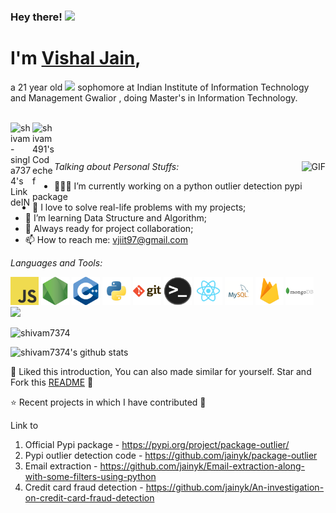 ### Hey there! <img src="https://user-images.githubusercontent.com/5679180/79618120-0daffb80-80be-11ea-819e-d2b0fa904d07.gif" width="27px">

# I'm [Vishal Jain](https://github.com/jainyk),

a 21 year old <img src="https://github.com/rajput2107/rajput2107/blob/master/Assets/Rocket.gif" height="18px"> sophomore at Indian Institute of Information Technology and Management Gwalior , doing Master's in Information Technology.

<br/>
<!-- <a href="https://twitter.com/shivam7374">
  <img align="left" alt="shivam7374 | Twitter" width="22px" src="https://cdn.jsdelivr.net/npm/simple-icons@v3/icons/twitter.svg" />
</a> -->
<a href="https://www.linkedin.com/in/vishal-jain-954011157/">
  <img align="left" alt="shivam-singla7374's LinkdeIN" width="35px" src="https://cdn.jsdelivr.net/npm/simple-icons@v3/icons/linkedin.svg" />
</a>
<!-- <a href="https://t.me/shivam7374">
  <img align="left" alt="shivam7374's Telegram" width="22px" src="https://cdn.jsdelivr.net/npm/simple-icons@v3/icons/telegram.svg" />
</a>-->
<!-- <a href="https://www.instagram.com/singla5453">
  <img align="left" alt="singla5453's Instagram" width="22px" src="https://cdn.jsdelivr.net/npm/simple-icons@v3/icons/instagram.svg" />
</a> -->
<!--<a href="https://www.facebook.com/shivam.singla.566">
  <img align="left" alt="singla5453's facebook" width="35px" src="https://cdn.jsdelivr.net/npm/simple-icons@v3/icons/facebook.svg" />
</a> -->
<!-- <a href="https://www.reddit.com/user/shivam7374">
  <img align="left" alt="shivam7374's Reddit" width="22px" src="https://cdn.jsdelivr.net/npm/simple-icons@v3/icons/reddit.svg" />
</a>
<a href="https://leetcode.com/shivam7374">
  <img align="left" alt="shivam7374's Leetcode" width="22px" src="https://cdn.jsdelivr.net/npm/simple-icons@v3/icons/leetcode.svg" />
</a> -->
<a href="https://medium.com/@imt_2017090"> 
   <img align="left" alt="shivam491's Codechef" width="35px" src="https://cdn.jsdelivr.net/npm/simple-icons@v3/icons/codechef.svg" />
</a>
<!-- <a href="https://www.hackerrank.com/shivamsingla491"> 
   <img align="left" alt="shivam491's HackerRank" width="35px" src="https://cdn.jsdelivr.net/npm/simple-icons@3.1.0/icons/hackerrank.svg" />
</a>
<a href="https://auth.geeksforgeeks.org/user/sahivam4u/articles"> 
   <img align="left" alt="shivam491's Codechef" width="35px" src="https://cdn.jsdelivr.net/npm/simple-icons@3.1.0/icons/geeksforgeeks.svg" />
</a> -->

<!-- ![](https://visitor-badge.glitch.me/badge?page_id=shivam7374.shivam7374) -->

<br><br>

<!-- I'm in *GitHub Research* 🚀 || *Google Developer Group* from India. <br />
I'm a Community Team Lead 🙍🏽‍♂️ [@ENITH](https://github.com/E-N-I-T-H)  <br />
And Community Member 👨🏽‍💼[@StudentCodeIn](https://github.com/StudentCode-in).  <br />
Beside's programming, I'm a [YouTuber](https://www.youtube.com/channel/UCDsCnqf4ZMhrTefiEd0dVrw/). <br />
 -->
  <img align="right" alt="GIF" src="https://media.giphy.com/media/836HiJc7pgzy8iNXCn/giphy.gif" />
  
*Talking about Personal Stuffs:*

<!-- - 👨🏽‍💻 I’m currently working on [AI ML Cloud Projects](https://hackaday.io/shivam7374); -->

- 👨🏻‍💻 I’m currently working on a python outlier detection pypi package
- 🌱 I love to solve real-life problems with my projects;
- 🤔 I’m learning Data Structure and Algorithm;
- 💬 Always ready for project collaboration;
- 📫 How to reach me: vjiit97@gmail.com
  <!-- - ⚡ Fun-Fact: I've got 180+ subscribers in 2 months in [*YouTube*](https://www.youtube.com/channel/UCDsCnqf4ZMhrTefiEd0dVrw/) -->
  <!-- - 📫 How to reach me:@gmail.com; -->
  <!-- - 📝[Resume](https://drive.google.com/file/d/17-XJ_6aZC98SDWgxdHBqAniP-q4zsKSm/view?usp=sharing) -->

*Languages and Tools:*

<code><img height="45" src="https://raw.githubusercontent.com/github/explore/80688e429a7d4ef2fca1e82350fe8e3517d3494d/topics/javascript/javascript.png"></code>
<code><img height="45" src="https://raw.githubusercontent.com/github/explore/80688e429a7d4ef2fca1e82350fe8e3517d3494d/topics/nodejs/nodejs.png"></code>
<code><img height="45" src="https://raw.githubusercontent.com/github/explore/80688e429a7d4ef2fca1e82350fe8e3517d3494d/topics/cpp/cpp.png"></code>
<code><img height="45" src="https://raw.githubusercontent.com/github/explore/80688e429a7d4ef2fca1e82350fe8e3517d3494d/topics/python/python.png"></code>
<code><img height="45" src="https://raw.githubusercontent.com/github/explore/80688e429a7d4ef2fca1e82350fe8e3517d3494d/topics/git/git.png"></code>
<code><img height="45" src="https://raw.githubusercontent.com/github/explore/80688e429a7d4ef2fca1e82350fe8e3517d3494d/topics/terminal/terminal.png"></code>
<code><img height="45" src="https://raw.githubusercontent.com/github/explore/80688e429a7d4ef2fca1e82350fe8e3517d3494d/topics/react/react.png"></code>
<code><img height="45" src="https://raw.githubusercontent.com/github/explore/80688e429a7d4ef2fca1e82350fe8e3517d3494d/topics/mysql/mysql.png"></code>
<code><img height="45" src="https://raw.githubusercontent.com/github/explore/80688e429a7d4ef2fca1e82350fe8e3517d3494d/topics/firebase/firebase.png"></code>
<code><img height="45" src="https://raw.githubusercontent.com/github/explore/80688e429a7d4ef2fca1e82350fe8e3517d3494d/topics/mongodb/mongodb.png"></code>
<code><img height="45" src="https://upload.wikimedia.org/wikipedia/commons/d/d5/Selenium_Logo.png"></code>
<br>

<p align="left"> <img src="https://komarev.com/ghpvc/?username=shivam7374" alt="shivam7374" /> </p>
 
<!-- <br>
<img src="https://github-readme-stats.vercel.app/api?username=shivam7374&&show_icons=true&title_color=08fdd8&icon_color=bb2acf&text_color=ffffff&bg_color=242424" width="100%"/> -->

<!-- <code><img height="20" src="https://raw.githubusercontent.com/github/explore/80688e429a7d4ef2fca1e82350fe8e3517d3494d/topics/vue/vue.png"></code>
<code><img height="20" src="https://raw.githubusercontent.com/github/explore/5c058a388828bb5fde0bcafd4bc867b5bb3f26f3/topics/graphql/graphql.png"></code>
 -->

![shivam7374's github stats](https://github-readme-stats.vercel.app/api?username=shivam7374&show_icons=true&hide_border=true)

:pushpin: Liked this introduction, You can also made similar for yourself. Star and Fork this [README](https://github.com/shivam7374/shivam7374) :pencil:

⭐ Recent projects in which I have contributed :rocket:

Link to

1. Official Pypi package - https://pypi.org/project/package-outlier/
2. Pypi outlier detection code - https://github.com/jainyk/package-outlier 
3. Email extraction - https://github.com/jainyk/Email-extraction-along-with-some-filters-using-python
4. Credit card fraud detection - https://github.com/jainyk/An-investigation-on-credit-card-fraud-detection
<!-- 4. FaceGram Social App - https://github.com/shivam7374/Facegram -->



<!-- <a href="https://github.com/shivam7374/Capstone-Project">
  <img align="left" src="https://github-readme-stats.vercel.app/api/pin/?username=shivam7374&repo=Capstone-Project" />
</a>

<a href="https://github.com/shivam7374/Social_Media_Sample_Project_2020_May">
  <img align="right" src="https://github-readme-stats.vercel.app/api/pin/?username=shivam7374&repo=Social_Media_Sample_Project_2020_May" />
</a>

<a href="https://github.com/shivam7374/Ultimate-Tic-Tac-Toe">
  <img align="left" src="https://github-readme-stats.vercel.app/api/pin/?username=shivam7374&repo=Ultimate-Tic-Tac-Toe" />
</a>

<a href="https://github.com/shivam7374/Slot-Machine">
  <img align="right" src="https://github-readme-stats.vercel.app/api/pin/?username=shivam7374&repo=Slot-Machine" />
</a>

<a href="https://github.com/shivam7374/Data-Structure">
  <img align="left" src="https://github-readme-stats.vercel.app/api/pin/?username=shivam7374&repo=Data-Structure" />
</a>

<a href="https://github.com/shivam7374/Realtime-Chat-App-with-WebSockets">
  <img align="right" src="https://github-readme-stats.vercel.app/api/pin/?username=shivam7374&repo=Realtime-Chat-App-with-WebSockets" />
</a> -->

<!-- ### Hi there 👋

<!--
*shivam7374/shivam7374* is a ✨ special ✨ repository because its `README.md` (this file) appears on your GitHub profile.

Here are some ideas to get you started:

- 🔭 I’m currently working on ...
- 🌱 I’m currently learning ...
- 👯 I’m looking to collaborate on ...
- 🤔 I’m looking for help with ...
- 💬 Ask me about ...
- 📫 How to reach me: ...
- 😄 Pronouns: ...
- ⚡ Fun fact: ...
-->
